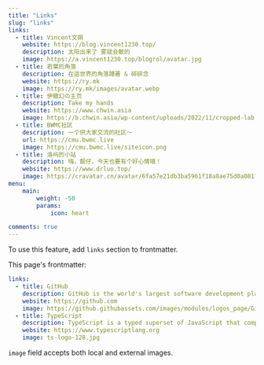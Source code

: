 ```yaml
---
title: "Links"
slug: "links"
links:
  - title: Vincent文朔
    website: https://blog.vincent1230.top/
    description: 太阳出来了 雾就会散的
    image: https://a.vincent1230.top/blogrol/avatar.jpg
  - title: 若葉的角落
    description: 在這世界的角落蹲著 & 碎碎念
    website: https://ry.mk
    image: https://ry.mk/images/avatar.webp
  - title: 伊緻幻の主页
    description: Take my hands
    website: https://www.chwin.asia
    image: https://b.chwin.asia/wp-content/uploads/2022/11/cropped-lab.magiconch.com90s-time-machine-1667800846069.jpg
  - title: BWMC社区
    description: 一个供大家交流的社区～
    url: https://cmu.bwmc.live
    image: https://cmu.bwmc.live/siteicon.png
  - title: 洛屿的小站  
    description: 嗨，靓仔，今天也要有个好心情哦！
    website: https://www.drluo.top/
    image: https://cravatar.cn/avatar/6fa57e21db3ba5961f18a8ae75d0a081?s=100
menu:
    main: 
        weight: -50
        params:
            icon: heart

comments: true
---
```


To use this feature, add `links` section to frontmatter.

This page's frontmatter:

```yaml
links:
  - title: GitHub
    description: GitHub is the world's largest software development platform.
    website: https://github.com
    image: https://github.githubassets.com/images/modules/logos_page/GitHub-Mark.png
  - title: TypeScript
    description: TypeScript is a typed superset of JavaScript that compiles to plain JavaScript.
    website: https://www.typescriptlang.org
    image: ts-logo-128.jpg
```

`image` field accepts both local and external images.